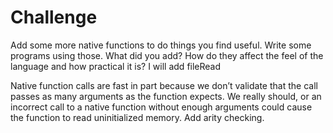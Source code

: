  # Challenge
Add some more native functions to do things you find useful. Write some programs using those. What did you add? How do they affect the feel of the language and how practical it is? I will add fileRead

Native function calls are fast in part because we don’t validate that the call passes as many arguments as the function expects. We really should, or an incorrect call to a native function without enough arguments could cause the function to read uninitialized memory. Add arity checking.
